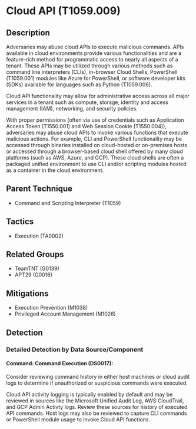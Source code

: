 # Cloud API (T1059.009)

## Description
Adversaries may abuse cloud APIs to execute malicious commands. APIs available in cloud environments provide various functionalities and are a feature-rich method for programmatic access to nearly all aspects of a tenant. These APIs may be utilized through various methods such as command line interpreters (CLIs), in-browser Cloud Shells, PowerShell (T1059.001) modules like Azure for PowerShell, or software developer kits (SDKs) available for languages such as Python (T1059.006).  

Cloud API functionality may allow for administrative access across all major services in a tenant such as compute, storage, identity and access management (IAM), networking, and security policies.

With proper permissions (often via use of credentials such as Application Access Token (T1550.001) and Web Session Cookie (T1550.004)), adversaries may abuse cloud APIs to invoke various functions that execute malicious actions. For example, CLI and PowerShell functionality may be accessed through binaries installed on cloud-hosted or on-premises hosts or accessed through a browser-based cloud shell offered by many cloud platforms (such as AWS, Azure, and GCP). These cloud shells are often a packaged unified environment to use CLI and/or scripting modules hosted as a container in the cloud environment.  

## Parent Technique
- Command and Scripting Interpreter (T1059)

## Tactics
- Execution (TA0002)

## Related Groups
- TeamTNT (G0139)
- APT29 (G0016)

## Mitigations
- Execution Prevention (M1038)
- Privileged Account Management (M1026)

## Detection

### Detailed Detection by Data Source/Component
#### Command: Command Execution (DS0017): 
Consider reviewing command history in either host machines or cloud audit logs to determine if unauthorized or suspicious commands were executed.

Cloud API activity logging is typically enabled by default and may be reviewed in sources like the Microsoft Unified Audit Log, AWS CloudTrail, and GCP Admin Activty logs. Review these sources for history of executed API commands. Host logs may also be reviewed to capture CLI commands or PowerShell module usage to invoke Cloud API functions.

